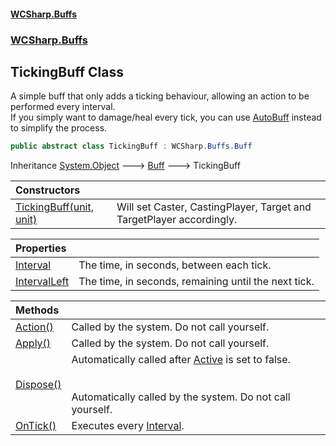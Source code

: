 #### [WCSharp.Buffs](README.md 'README')
### [WCSharp.Buffs](WCSharp.Buffs.md 'WCSharp.Buffs')

## TickingBuff Class

A simple buff that only adds a ticking behaviour, allowing an action to be performed every interval.  
If you simply want to damage/heal every tick, you can use [AutoBuff](WCSharp.Buffs.AutoBuff.md 'WCSharp.Buffs.AutoBuff') instead to simplify the process.

```csharp
public abstract class TickingBuff : WCSharp.Buffs.Buff
```

Inheritance [System.Object](https://docs.microsoft.com/en-us/dotnet/api/System.Object 'System.Object') &#129106; [Buff](WCSharp.Buffs.Buff.md 'WCSharp.Buffs.Buff') &#129106; TickingBuff

| Constructors | |
| :--- | :--- |
| [TickingBuff(unit, unit)](WCSharp.Buffs.TickingBuff.TickingBuff(WCSharp.Api.unit,WCSharp.Api.unit).md 'WCSharp.Buffs.TickingBuff.TickingBuff(WCSharp.Api.unit, WCSharp.Api.unit)') | Will set Caster, CastingPlayer, Target and TargetPlayer accordingly. |

| Properties | |
| :--- | :--- |
| [Interval](WCSharp.Buffs.TickingBuff.Interval.md 'WCSharp.Buffs.TickingBuff.Interval') | The time, in seconds, between each tick. |
| [IntervalLeft](WCSharp.Buffs.TickingBuff.IntervalLeft.md 'WCSharp.Buffs.TickingBuff.IntervalLeft') | The time, in seconds, remaining until the next tick. |

| Methods | |
| :--- | :--- |
| [Action()](WCSharp.Buffs.TickingBuff.Action().md 'WCSharp.Buffs.TickingBuff.Action()') | Called by the system. Do not call yourself. |
| [Apply()](WCSharp.Buffs.TickingBuff.Apply().md 'WCSharp.Buffs.TickingBuff.Apply()') | Called by the system. Do not call yourself. |
| [Dispose()](WCSharp.Buffs.TickingBuff.Dispose().md 'WCSharp.Buffs.TickingBuff.Dispose()') | Automatically called after [Active](WCSharp.Buffs.Buff.Active.md 'WCSharp.Buffs.Buff.Active') is set to false.<br/><br/><br/>Automatically called by the system. Do not call yourself. |
| [OnTick()](WCSharp.Buffs.TickingBuff.OnTick().md 'WCSharp.Buffs.TickingBuff.OnTick()') | Executes every [Interval](WCSharp.Buffs.TickingBuff.Interval.md 'WCSharp.Buffs.TickingBuff.Interval'). |
